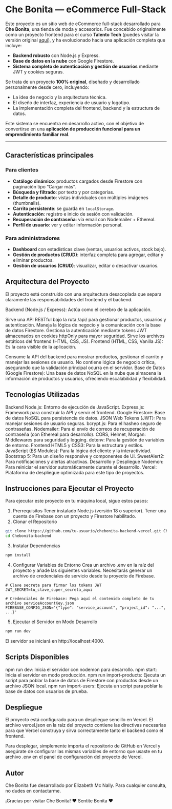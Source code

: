 # Che Bonita — eCommerce Full-Stack

Este proyecto es un sitio web de eCommerce full-stack desarrollado para **Che Bonita**, una tienda de moda y accesorios. Fue concebido originalmente como un proyecto frontend para el curso **Talento Tech** (puedes visitar la versión original [aquí](https://github.com/EliMCN/CheBonita)), y ha evolucionado hacia una aplicación completa que incluye:

- **Backend robusto** con Node.js y Express.
- **Base de datos en la nube** con Google Firestore.
- **Sistema completo de autenticación y gestión de usuarios** mediante JWT y cookies seguras.

Se trata de un proyecto **100% original**, diseñado y desarrollado personalmente desde cero, incluyendo:

- La idea de negocio y la arquitectura técnica.
- El diseño de interfaz, experiencia de usuario y logotipo.
- La implementación completa del frontend, backend y la estructura de datos.

Este sistema se encuentra en desarrollo activo, con el objetivo de convertirse en una **aplicación de producción funcional para un emprendimiento familiar real**.

---

##  Características principales

### Para clientes

- **Catálogo dinámico**: productos cargados desde Firestore con paginación tipo “Cargar más”.
- **Búsqueda y filtrado**: por texto y por categorías.
- **Detalle de producto**: vistas individuales con múltiples imágenes (thumbnails).
- **Carrito persistente**: se guarda en `localStorage`.
- **Autenticación**: registro e inicio de sesión con validación.
- **Recuperación de contraseña**: vía email con Nodemailer + Ethereal.
- **Perfil de usuario**: ver y editar información personal.

### Para administradores

- **Dashboard** con estadísticas clave (ventas, usuarios activos, stock bajo).
- **Gestión de productos (CRUD)**: interfaz completa para agregar, editar y eliminar productos.
- **Gestión de usuarios (CRUD)**: visualizar, editar o desactivar usuarios.


##  Arquitectura del Proyecto
El proyecto está construido con una arquitectura desacoplada que separa claramente las responsabilidades del frontend y el backend.

Backend (Node.js / Express): Actúa como el cerebro de la aplicación.

Sirve una API RESTful bajo la ruta /api/ para gestionar productos, usuarios y autenticación.
Maneja la lógica de negocio y la comunicación con la base de datos Firestore.
Gestiona la autenticación mediante tokens JWT almacenados en cookies httpOnly para mayor seguridad.
Sirve los archivos estáticos del frontend (HTML, CSS, JS).
Frontend (HTML, CSS, Vanilla JS): Es la cara visible de la aplicación.

Consume la API del backend para mostrar productos, gestionar el carrito y manejar las sesiones de usuario.
No contiene lógica de negocio crítica, asegurando que la validación principal ocurra en el servidor.
Base de Datos (Google Firestore): Una base de datos NoSQL en la nube que almacena la información de productos y usuarios, ofreciendo escalabilidad y flexibilidad.

##  Tecnologías Utilizadas
Backend
Node.js: Entorno de ejecución de JavaScript.
Express.js: Framework para construir la API y servir el frontend.
Google Firestore: Base de datos NoSQL para persistencia de datos.
JSON Web Tokens (JWT): Para manejar sesiones de usuario seguras.
bcrypt.js: Para el hasheo seguro de contraseñas.
Nodemailer: Para el envío de correos de recuperación de contraseña (con Ethereal para desarrollo).
CORS, Helmet, Morgan: Middlewares para seguridad y logging.
dotenv: Para la gestión de variables de entorno.
Frontend
HTML5 y CSS3: Para la estructura y estilos.
JavaScript (ES Modules): Para la lógica del cliente y la interactividad.
Bootstrap 5: Para un diseño responsive y componentes de UI.
SweetAlert2: Para notificaciones y alertas atractivas.
Desarrollo y Despliegue
Nodemon: Para reiniciar el servidor automáticamente durante el desarrollo.
Vercel: Plataforma de despliegue optimizada para este tipo de proyectos.

##  Instrucciones para Ejecutar el Proyecto
Para ejecutar este proyecto en tu máquina local, sigue estos pasos:

1. Prerrequisitos
Tener instalado Node.js (versión 18 o superior).
Tener una cuenta de Firebase con un proyecto y Firestore habilitado.
2. Clonar el Repositorio
```bash
git clone https://github.com/tu-usuario/chebonita-backend-vercel.git Chebonita-backend
cd Chebonita-backend

```
3. Instalar Dependencias
```bash
npm install
```
4. Configurar Variables de Entorno
Crea un archivo .env en la raíz del proyecto y añade las siguientes variables. Necesitarás generar un archivo de credenciales de servicio desde tu proyecto de Firebase.

```dotenv
# Clave secreta para firmar los tokens JWT
JWT_SECRET=tu_clave_super_secreta_aqui

# Credenciales de Firebase: Pega aquí el contenido completo de tu archivo serviceAccountKey.json
FIREBASE_CONFIG_JSON='{"type": "service_account", "project_id": "...", ...}'
```
5. Ejecutar el Servidor en Modo Desarrollo
```bash
npm run dev
```
El servidor se iniciará en http://localhost:4000.

##  Scripts Disponibles
npm run dev: Inicia el servidor con nodemon para desarrollo.
npm start: Inicia el servidor en modo producción.
npm run import-products: Ejecuta un script para poblar la base de datos de Firestore con productos desde un archivo JSON local.
npm run import-users: Ejecuta un script para poblar la base de datos con usuarios de prueba.

##  Despliegue
El proyecto está configurado para un despliegue sencillo en Vercel. El archivo vercel.json en la raíz del proyecto contiene las directivas necesarias para que Vercel construya y sirva correctamente tanto el backend como el frontend.

Para desplegar, simplemente importa el repositorio de GitHub en Vercel y asegúrate de configurar las mismas variables de entorno que usaste en tu archivo .env en el panel de configuración del proyecto de Vercel.

##  Autor
Che Bonita fue desarrollado por Elizabeth Mc Nally. Para cualquier consulta, no dudes en contactarme.

¡Gracias por visitar Che Bonita! ❤️ Sentite Bonita ❤️
